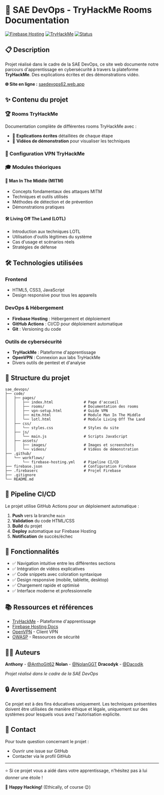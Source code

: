 # 🎯 SAE DevOps - TryHackMe Rooms Documentation

[![Firebase Hosting](https://img.shields.io/badge/Firebase-Hosting-FFCA28?style=for-the-badge&logo=firebase&logoColor=black)](https://saedevops62.web.app)
[![TryHackMe](https://img.shields.io/badge/TryHackMe-Rooms-88cc14?style=for-the-badge&logo=tryhackme&logoColor=white)](https://tryhackme.com)
[![Status](https://img.shields.io/badge/Status-En%20ligne-success?style=for-the-badge)](https://saedevops62.web.app/code/pages/index.html)

## 📋 Description

Projet réalisé dans le cadre de la SAE DevOps, ce site web documente notre parcours d'apprentissage en cybersécurité à travers la plateforme **TryHackMe**. Des explications écrites et des démonstrations vidéo.

**🌐 Site en ligne :** [saedevops62.web.app](https://saedevops62.web.app/code/pages/index.html)

## ✨ Contenu du projet

### 🏆 Rooms TryHackMe

Documentation complète de différentes rooms TryHackMe avec :
- 📝 **Explications écrites** détaillées de chaque étape
- 🎥 **Vidéos de démonstration** pour visualiser les techniques

### 🔐 Configuration VPN TryHackMe

### 🎓 Modules théoriques

#### 👤 Man In The Middle (MITM)
- Concepts fondamentaux des attaques MITM
- Techniques et outils utilisés
- Méthodes de détection et de prévention
- Démonstrations pratiques

#### 🛠️ Living Off The Land (LOTL)
- Introduction aux techniques LOTL
- Utilisation d'outils légitimes du système
- Cas d'usage et scénarios réels
- Stratégies de défense

## 🛠️ Technologies utilisées

### Frontend
- HTML5, CSS3, JavaScript
- Design responsive pour tous les appareils

### DevOps & Hébergement
- **Firebase Hosting** : Hébergement et déploiement
- **GitHub Actions** : CI/CD pour déploiement automatique
- **Git** : Versioning du code

### Outils de cybersécurité
- **TryHackMe** : Plateforme d'apprentissage
- **OpenVPN** : Connexion aux labs TryHackMe
- Divers outils de pentest et d'analyse



## 📁 Structure du projet

```
sae_devops/
├── code/
│   ├── pages/
│   │   ├── index.html              # Page d'accueil
│   │   ├── rooms/                  # Documentation des rooms
│   │   ├── vpn-setup.html          # Guide VPN
│   │   ├── mitm.html               # Module Man In The Middle
│   │   └── lotl.html               # Module Living Off The Land
│   ├── css/
│   │   └── styles.css              # Styles du site
│   ├── js/
│   │   └── main.js                 # Scripts JavaScript
│   ├── assets/
│   │   ├── images/                 # Images et screenshots
│   │   └── videos/                 # Vidéos de démonstration
├── .github/
│   └── workflows/
│       └── firebase-hosting.yml    # Pipeline CI/CD
├── firebase.json                   # Configuration Firebase
├── .firebaserc                     # Projet Firebase
├── .gitignore
└── README.md
```

## 🔄 Pipeline CI/CD

Le projet utilise GitHub Actions pour un déploiement automatique :

1. **Push** vers la branche `main`
2. **Validation** du code HTML/CSS
3. **Build** du projet
4. **Deploy** automatique sur Firebase Hosting
5. **Notification** de succès/échec

## 🎯 Fonctionnalités

- ✅ Navigation intuitive entre les différentes sections
- ✅ Intégration de vidéos explicatives
- ✅ Code snippets avec coloration syntaxique
- ✅ Design responsive (mobile, tablette, desktop)
- ✅ Chargement rapide et optimisé
- ✅ Interface moderne et professionnelle

## 📚 Ressources et références

- [TryHackMe](https://tryhackme.com) - Plateforme d'apprentissage
- [Firebase Hosting Docs](https://firebase.google.com/docs/hosting)
- [OpenVPN](https://openvpn.net/) - Client VPN
- [OWASP](https://owasp.org/) - Ressources de sécurité

## 👨‍💻 Auteurs

**Anthony** - [@AnthoGit62](https://github.com/AnthoGit62)
**Nolan** - [@NolanGGT](https://github.com/NolanGGT)
**Dracodyk** - [@Dacodik](https://github.com/Dacodik)

*Projet réalisé dans le cadre de la SAE DevOps*

## 🔒 Avertissement

Ce projet est à des fins éducatives uniquement. Les techniques présentées doivent être utilisées de manière éthique et légale, uniquement sur des systèmes pour lesquels vous avez l'autorisation explicite.

## 📧 Contact

Pour toute question concernant le projet :
- Ouvrir une issue sur GitHub
- Contacter via le profil GitHub

---

⭐ Si ce projet vous a aidé dans votre apprentissage, n'hésitez pas à lui donner une étoile !

🔐 **Happy Hacking!** (Ethically, of course 😉)
